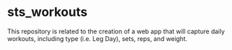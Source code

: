 # sts_workouts
This repository is related to the creation of a web app that will capture daily workouts, including type (i.e. Leg Day), sets, reps, and weight.
